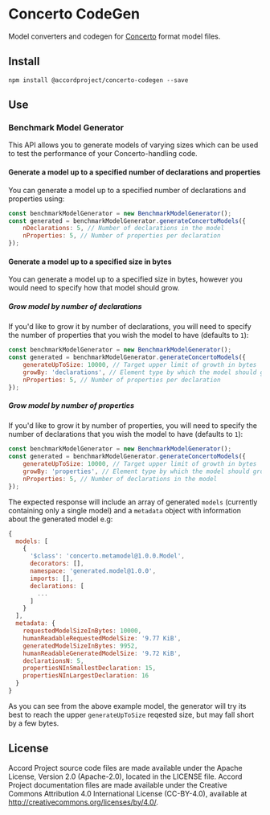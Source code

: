 # Concerto CodeGen
Model converters and codegen for [Concerto](https://github.com/accordproject/concerto/) format model files.

## Install

```
npm install @accordproject/concerto-codegen --save
```

## Use

### Benchmark Model Generator

This API allows you to generate models of varying sizes which can be used to test the performance of your Concerto-handling code.

#### Generate a model up to a specified number of declarations and properties

You can generate a model up to a specified number of declarations and properties using:

```js
const benchmarkModelGenerator = new BenchmarkModelGenerator();
const generated = benchmarkModelGenerator.generateConcertoModels({
    nDeclarations: 5, // Number of declarations in the model
    nProperties: 5, // Number of properties per declaration
});
```

#### Generate a model up to a specified size in bytes

You can generate a model up to a specified size in bytes, however you would need to specify how that model should grow.

##### Grow model by number of declarations

If you'd like to grow it by number of declarations, you will need to specify the number of properties that you wish the model to have (defaults to `1`):

```js
const benchmarkModelGenerator = new BenchmarkModelGenerator();
const generated = benchmarkModelGenerator.generateConcertoModels({
    generateUpToSize: 10000, // Target upper limit of growth in bytes
    growBy: 'declarations', // Element type by which the model should grow
    nProperties: 5, // Number of properties per declaration
});
```

##### Grow model by number of properties

If you'd like to grow it by number of properties, you will need to specify the number of declarations that you wish the model to have (defaults to `1`):

```js
const benchmarkModelGenerator = new BenchmarkModelGenerator();
const generated = benchmarkModelGenerator.generateConcertoModels({
    generateUpToSize: 10000, // Target upper limit of growth in bytes
    growBy: 'properties', // Element type by which the model should grow
    nProperties: 5, // Number of declarations in the model
});
```

The expected response will include an array of generated `models` (currently containing only a single model) and a `metadata` object with information about the generated model e.g:

```js
{
  models: [
    {
      '$class': 'concerto.metamodel@1.0.0.Model',
      decorators: [],
      namespace: 'generated.model@1.0.0',
      imports: [],
      declarations: [
        ...
      ]
    }
  ],
  metadata: {
    requestedModelSizeInBytes: 10000,
    humanReadableRequestedModelSize: '9.77 KiB',
    generatedModelSizeInBytes: 9952,
    humanReadableGeneratedModelSize: '9.72 KiB',
    declarationsN: 5,
    propertiesNInSmallestDeclaration: 15,
    propertiesNInLargestDeclaration: 16
  }
}
```

As you can see from the above example model, the generator will try its best to reach the upper `generateUpToSize` reqested size, but may fall short by a few bytes.

## License <a name="license"></a>
Accord Project source code files are made available under the Apache License, Version 2.0 (Apache-2.0), located in the LICENSE file. Accord Project documentation files are made available under the Creative Commons Attribution 4.0 International License (CC-BY-4.0), available at http://creativecommons.org/licenses/by/4.0/.


